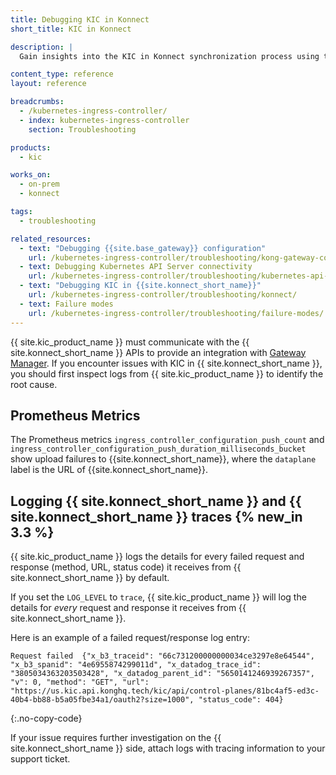 ```yaml
---
title: Debugging KIC in Konnect
short_title: KIC in Konnect

description: |
  Gain insights into the KIC in Konnect synchronization process using traces.

content_type: reference
layout: reference

breadcrumbs:
  - /kubernetes-ingress-controller/
  - index: kubernetes-ingress-controller
    section: Troubleshooting

products:
  - kic

works_on:
  - on-prem
  - konnect

tags:
  - troubleshooting

related_resources:
  - text: "Debugging {{site.base_gateway}} configuration"
    url: /kubernetes-ingress-controller/troubleshooting/kong-gateway-configuration/
  - text: Debugging Kubernetes API Server connectivity
    url: /kubernetes-ingress-controller/troubleshooting/kubernetes-api-server/
  - text: "Debugging KIC in {{site.konnect_short_name}}"
    url: /kubernetes-ingress-controller/troubleshooting/konnect/
  - text: Failure modes
    url: /kubernetes-ingress-controller/troubleshooting/failure-modes/
---
```


{{ site.kic_product_name }} must communicate with the {{ site.konnect_short_name }} APIs to provide an integration with [Gateway Manager](/gateway-manager/). If you encounter issues with KIC in {{ site.konnect_short_name }}, you should first inspect logs from {{ site.kic_product_name }} to identify the root cause.

## Prometheus Metrics

The Prometheus metrics `ingress_controller_configuration_push_count` and `ingress_controller_configuration_push_duration_milliseconds_bucket` show upload failures to {{site.konnect_short_name}}, where the `dataplane` label is the URL of {{site.konnect_short_name}}.

## Logging {{ site.konnect_short_name }} and {{ site.konnect_short_name }} traces {% new_in 3.3 %}

{{ site.kic_product_name }} logs the details for every failed request and response (method, URL, status code) it receives from {{ site.konnect_short_name }} by default.

If you set the `LOG_LEVEL` to `trace`, {{ site.kic_product_name }} will log the details for _every_ request and response it receives from {{ site.konnect_short_name }}.

Here is an example of a failed request/response log entry:

```text
Request failed  {"x_b3_traceid": "66c731200000000034ce3297e8e64544", "x_b3_spanid": "4e6955874299011d", "x_datadog_trace_id": "3805034363203503428", "x_datadog_parent_id": "5650141246939267357", "v": 0, "method": "GET", "url": "https://us.kic.api.konghq.tech/kic/api/control-planes/81bc4af5-ed3c-40b4-bb88-b5a05fbe34a1/oauth2?size=1000", "status_code": 404}
```
{:.no-copy-code}

If your issue requires further investigation on the {{ site.konnect_short_name }} side, attach logs with tracing information to your support ticket.   